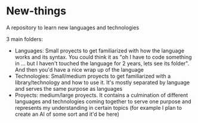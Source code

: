 # New-things
A repository to learn new languages and technologies

3 main folders:
- Languages: Small proyects to get familiarized with how the language works and its syntax. You could think it as "oh I have to code something in ... but I haven't touched the language for 2 years, lets see its folder". And then you'd have a nice wrap up of the language
- Technologies: Small/medium proyects to get familiarized with a library/technology and how to use it. It's mostly separated by language and serves the same purpose as languages
- Proyects: medium/large proyects. It contains a culmination of different languages and technologies coming together to serve one purpose and represents my understanding in certain topics (for example I plan to create an AI of some sort and it'd be here)